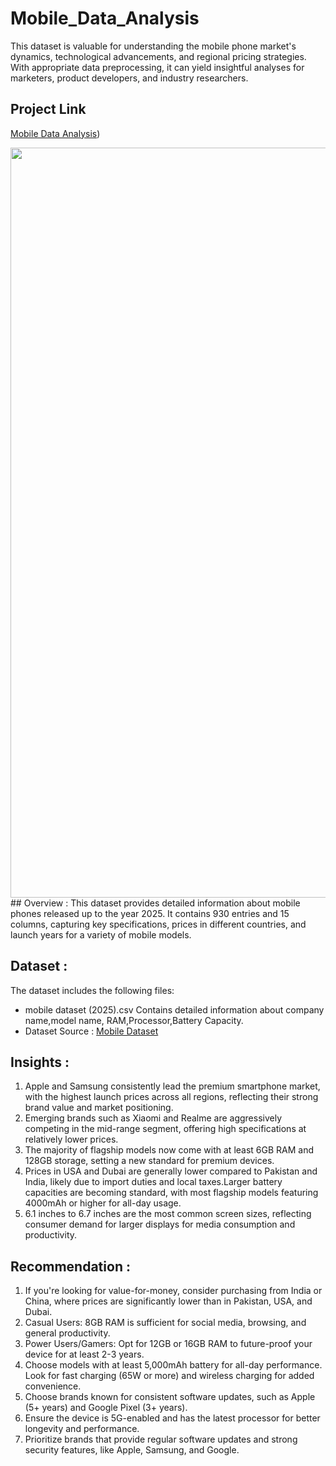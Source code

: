 # Mobile_Data_Analysis
This dataset is valuable for understanding the mobile phone market's dynamics, technological advancements, and regional pricing strategies. With appropriate data preprocessing, it can yield insightful analyses for marketers, product developers, and industry researchers.

## Project Link

[Mobile Data Analysis](https://www.kaggle.com/code/kirteerathod/mobiles-dataset-analysis))

<img src="https://png.pngtree.com/background/20250208/original/pngtree-smartphone-displaying-3d-graphs-and-data-analytics-on-screen-desk-near-picture-image_16217427.jpg" width=1200>
## Overview :
This dataset provides detailed information about mobile phones released up to the year 2025. It contains 930 entries and 15 columns, capturing key specifications, prices in different countries, and launch years for a variety of mobile models.

## Dataset :
The dataset includes the following files:
- mobile dataset (2025).csv
  Contains detailed information about company name,model name, RAM,Processor,Battery Capacity.
- Dataset Source : [Mobile Dataset]( https://www.kaggle.com/datasets/abdulmalik1518/mobiles-dataset-2025/data)

## Insights :
1. Apple and Samsung consistently lead the premium smartphone market, with the highest launch prices across all regions, reflecting their strong brand value and market positioning.
2. Emerging brands such as Xiaomi and Realme are aggressively competing in the mid-range segment, offering high specifications at relatively lower prices.
3. The majority of flagship models now come with at least 6GB RAM and 128GB storage, setting a new standard for premium devices.
4. Prices in USA and Dubai are generally lower compared to Pakistan and India, likely due to import duties and local taxes.Larger battery capacities are becoming standard, with most flagship models featuring 4000mAh or higher for all-day usage.
5. 6.1 inches to 6.7 inches are the most common screen sizes, reflecting consumer demand for larger displays for media consumption and productivity.

## Recommendation :
1. If you're looking for value-for-money, consider purchasing from India or China, where prices are significantly lower than in Pakistan, USA, and Dubai.
2. Casual Users: 8GB RAM is sufficient for social media, browsing, and general productivity.
3. Power Users/Gamers: Opt for 12GB or 16GB RAM to future-proof your device for at least 2-3 years.
4. Choose models with at least 5,000mAh battery for all-day performance. Look for fast charging (65W or more) and wireless charging for added convenience.
5. Choose brands known for consistent software updates, such as Apple (5+ years) and Google Pixel (3+ years).
6. Ensure the device is 5G-enabled and has the latest processor for better longevity and performance.
7.  Prioritize brands that provide regular software updates and strong security features, like Apple, Samsung, and Google.
